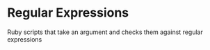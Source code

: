 # Regular Expressions

Ruby scripts that take an argument and checks them against regular expressions
